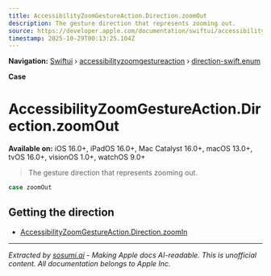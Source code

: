 ```yaml
---
title: AccessibilityZoomGestureAction.Direction.zoomOut
description: The gesture direction that represents zooming out.
source: https://developer.apple.com/documentation/swiftui/accessibilityzoomgestureaction/direction-swift.enum/zoomout
timestamp: 2025-10-29T00:13:25.104Z
---
```


**Navigation:** [Swiftui](/documentation/swiftui) › [accessibilityzoomgestureaction](/documentation/swiftui/accessibilityzoomgestureaction) › [direction-swift.enum](/documentation/swiftui/accessibilityzoomgestureaction/direction-swift.enum)

**Case**

# AccessibilityZoomGestureAction.Direction.zoomOut

**Available on:** iOS 16.0+, iPadOS 16.0+, Mac Catalyst 16.0+, macOS 13.0+, tvOS 16.0+, visionOS 1.0+, watchOS 9.0+

> The gesture direction that represents zooming out.

```swift
case zoomOut
```

## Getting the direction

- [AccessibilityZoomGestureAction.Direction.zoomIn](/documentation/swiftui/accessibilityzoomgestureaction/direction-swift.enum/zoomin)

---

*Extracted by [sosumi.ai](https://sosumi.ai) - Making Apple docs AI-readable.*
*This is unofficial content. All documentation belongs to Apple Inc.*
